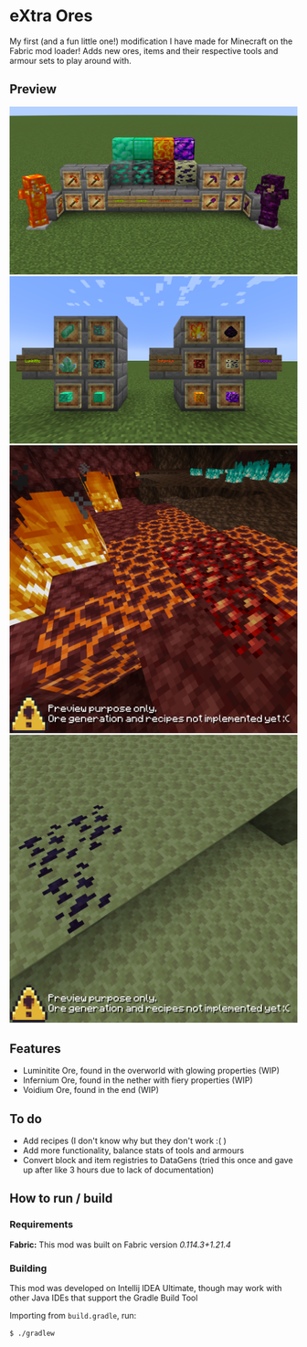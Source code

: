 # eXtra Ores

My first (and a fun little one!) modification I have made for Minecraft on the Fabric mod loader! Adds new ores, items and their respective tools and armour sets to play around with.

## Preview

![Main Demo](https://github.com/junyali/extra-ores/blob/master/preview/demo_main.png?raw=true "Main Demo")
![Demo Items](https://github.com/junyali/extra-ores/blob/master/preview/demo_items.png?raw=true "Items Demo")
![Demo Infernium](https://github.com/junyali/extra-ores/blob/master/preview/demo_infernium.png?raw=true "Infernium Demo")
![Demo Voidium](https://github.com/junyali/extra-ores/blob/master/preview/demo_voidium.png?raw=true "Voidium Demo")

## Features

- Luminitite Ore, found in the overworld with glowing properties (WIP)
- Infernium Ore, found in the nether with fiery properties (WIP)
- Voidium Ore, found in the end (WIP)

## To do

- Add recipes (I don't know why but they don't work :( )
- Add more functionality, balance stats of tools and armours
- Convert block and item registries to DataGens (tried this once and gave up after like 3 hours due to lack of documentation)

## How to run / build

### Requirements

**Fabric:** This mod was built on Fabric version *0.114.3+1.21.4*

### Building

This mod was developed on Intellij IDEA Ultimate, though may work with other Java IDEs that support the Gradle Build Tool

Importing from `build.gradle`, run:

```console
$ ./gradlew
```
